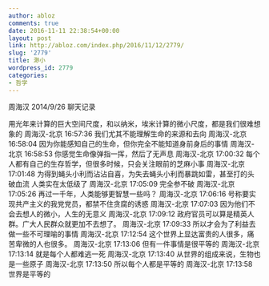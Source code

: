 ```yaml
---
author: abloz
comments: true
date: 2016-11-11 22:38:54+00:00
layout: post
link: http://abloz.com/index.php/2016/11/12/2779/
slug: '2779'
title: 渺小
wordpress_id: 2779
categories:
- 哲学
---
```


周海汉 2014/9/26 聊天记录

用光年来计算的巨大空间尺度，和以纳米，埃米计算的微小尺度，都是我们很难想象的
周海汉-北京  16:57:36
我们尤其不能理解生命的来源和去向
周海汉-北京  16:58:04
因为你能感知自己的生命，但你完全不能知道身前身后的事情
周海汉-北京  16:58:53
你感觉生命像弹指一挥，然后了无声息
周海汉-北京  17:00:32
每个人都有自己的生存哲学，但很多时候，只会关注眼前的芝麻小事
周海汉-北京  17:01:48
为得到蝇头小利而沾沾自喜，为失去蝇头小利而暴跳如雷，甚至打的头破血流
人类实在太低级了
周海汉-北京  17:05:09
完全参不破
周海汉-北京  17:05:26
再过一千年，人类能够更智慧一些吗？
周海汉-北京  17:06:16
号称要实现共产主义的我党党员，都禁不住贪腐的诱惑
周海汉-北京  17:07:03
因为他们不会去想人的微小，人生的无意义
周海汉-北京  17:09:12
政府官员可以算是精英人群。广大人民群众就更加不去想了。
周海汉-北京  17:09:33
所以才会为了利益去做一些不可理喻的事情
周海汉-北京  17:12:54
这个世界上显达富贵的人很多，痛苦卑微的人也很多。
周海汉-北京  17:13:06
但有一件事情是很平等的
周海汉-北京  17:13:14
就是每个人都难逃一死
周海汉-北京  17:13:40
从世界的组成来说，生物也是一些原子
周海汉-北京  17:13:50
所以每个人都是平等的
周海汉-北京  17:13:58
世界是平等的
